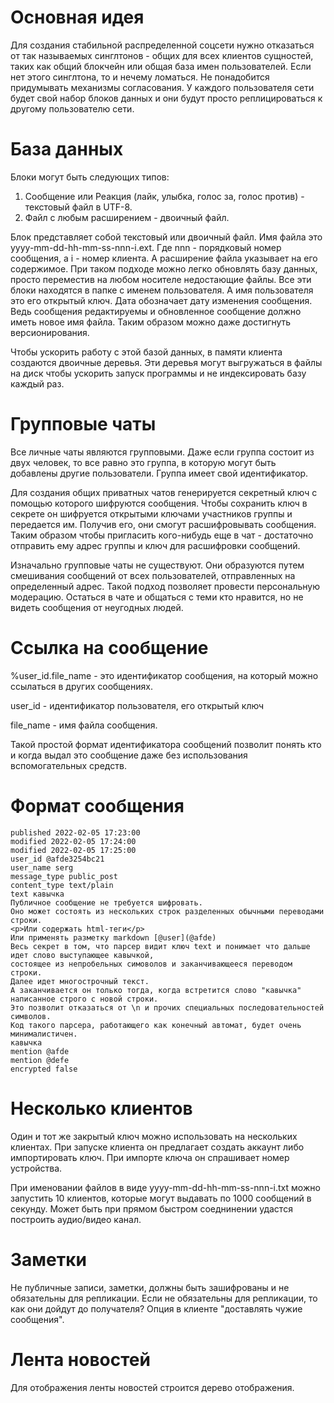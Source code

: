 # Основная идея

Для создания стабильной распределенной соцсети нужно отказаться от 
так называемых синглтонов - общих для всех клиентов сущностей, 
таких как общий блокчейн или общая база имен пользователей. 
Если нет этого синглтона, то и нечему ломаться. Не понадобится 
придумывать механизмы согласования. У каждого пользователя сети 
будет свой набор блоков данных и они будут просто реплицироваться 
к другому пользователю сети.

# База данных

Блоки могут быть следующих типов:
1. Сообщение или Реакция (лайк, улыбка, голос за, голос против) - текстовый файл в UTF-8.
2. Файл с любым расширением - двоичный файл.

Блок представляет собой текстовый или двоичный файл. Имя файла это yyyy-mm-dd-hh-mm-ss-nnn-i.ext. 
Где nnn - порядковый номер сообщения, а i - номер клиента. 
А расширение файла указывает на его содержимое. 
При таком подходе можно легко обновлять базу данных, просто переместив на любом носителе недостающие файлы. 
Все эти блоки находятся в папке с именем пользователя. А имя пользователя это его открытый ключ. 
Дата обозначает дату изменения сообщения. 
Ведь сообщения редактируемы и обновленное сообщение должно иметь новое имя файла. 
Таким образом можно даже достигнуть версионирования.

Чтобы ускорить работу с этой базой данных, в памяти клиента создаются двоичные деревья. 
Эти деревья могут выгружаться в файлы на диск чтобы ускорить запуск программы и не индексировать базу каждый раз.

# Групповые чаты

Все личные чаты являются групповыми. 
Даже если группа состоит из двух человек, то все равно это группа, в которую могут быть добавлены другие пользователи. 
Группа имеет свой идентификатор.

Для создания общих приватных чатов генерируется секретный ключ с помощью которого шифруются сообщения. 
Чтобы сохранить ключ в секрете он шифруется открытыми ключами участников группы и передается им.
Получив его, они смогут расшифровывать сообщения. 
Таким образом чтобы пригласить кого-нибудь еще в чат - достаточно отправить ему адрес группы и ключ для расшифровки сообщений.

Изначально групповые чаты не существуют. Они образуются путем смешивания сообщений от всех пользователей, отправленных на определенный адрес.
Такой подход позволяет провести персональную модерацию. Остаться в чате и общаться с теми кто нравится, но не видеть сообщения от неугодных людей.

# Ссылка на сообщение

%user_id.file_name - это идентификатор сообщения, на который можно ссылаться в других сообщениях.

user_id - идентификатор пользователя, его открытый ключ

file_name - имя файла сообщения.

Такой простой формат идентификатора сообщений позволит понять кто и когда выдал это сообщение даже без использования вспомогательных средств.

# Формат сообщения

```
published 2022-02-05 17:23:00
modified 2022-02-05 17:24:00
modified 2022-02-05 17:25:00
user_id @afde3254bc21
user_name serg
message_type public_post
content_type text/plain
text кавычка
Публичное сообщение не требуется шифровать.
Оно может состоять из нескольких строк разделенных обычными переводами строки.
<p>Или содержать html-теги</p>
Или применять разметку markdown [@user](@afde)
Весь секрет в том, что парсер видит ключ text и понимает что дальше идет слово выступающее кавычкой, 
состоящее из непробельных симоволов и заканчивающееся переводом строки.
Далее идет многострочный текст.
А заканчивается он только тогда, когда встретится слово "кавычка" написанное строго с новой строки.
Это позволит отказаться от \n и прочих cпециальных последовательностей символов.
Код такого парсера, работающего как конечный автомат, будет очень минималистичен.
кавычка
mention @afde
mention @defe
encrypted false
```

# Несколько клиентов

Один и тот же закрытый ключ можно использовать на нескольких клиентах. 
При запуске клиента он предлагает создать аккаунт либо импортировать ключ. 
При импорте ключа он спрашивает номер устройства.

При именовании файлов в виде yyyy-mm-dd-hh-mm-ss-nnn-i.txt можно запустить 10 клиентов,
которые могут выдавать по 1000 сообщений в секунду.
Может быть при прямом быстром соеднинении удастся построить аудио/видео канал.

# Заметки

Не публичные записи, заметки, должны быть зашифрованы и не обязательны для репликации.
Если не обязательны для репликации, то как они дойдут до получателя?
Опция в клиенте "доставлять чужие сообщения".

# Лента новостей

Для отображения ленты новостей строится дерево отображения.


